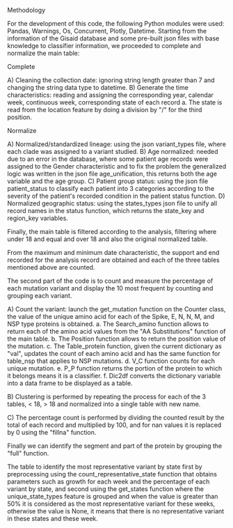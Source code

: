 Methodology

For the development of this code, the following Python modules were used: Pandas, Warnings, Os, Concurrent, Plotly, Datetime. Starting from the information of the Gisaid database and some pre-built json files with base knowledge to classifier information, we proceeded to complete and normalize the main table: 

Complete

A) Cleaning the collection date: ignoring string length greater than 7 and changing the string data type to datetime. 
B) Generate the time characteristics: reading and assigning the corresponding year, calendar week, continuous week, corresponding state of each record
a.	The state is read from the location feature by doing a division by "/" for the third position.

Normalize

A) Normalized/standardized lineage: using the json variant_types file, where each clade was assigned to a variant studied.
B) Age normalized: needed due to an error in the database, where some patient age records were assigned to the Gender characteristic and to fix the problem the generalized logic was written in the json file age_unification, this returns both the age variable and the age group.
C) Patient group status: using the json file patient_status to classify each patient into 3 categories according to the severity of the patient's recorded condition in the patient status function.
D) Normalized geographic status: using the states_types json file to unify all record names in the status function, which returns the state_key and region_key variables.

Finally, the main table is filtered according to the analysis, filtering where under 18 and equal and over 18 and also the original normalized table. 

From the maximum and minimum date characteristic, the support and end recorded for the analysis record are obtained and each of the three tables mentioned above are counted.

The second part of the code is to count and measure the percentage of each mutation variant and display the 10 most frequent by counting and grouping each variant.

A) Count the variant: launch the get_mutation function on the Counter class, the value of the unique amino acid for each of the Spike, E, N, N, M, and NSP type proteins is obtained.
a.	The Search_amino function allows to return each of the amino acid values from the "AA Substitutions" function of the main table. 
b.	The Position function allows to return the position value of the mutation.
c.	The Table_protein function, given the current dictionary as "val", updates the count of each amino acid and has the same function for table_nsp that applies to NSP mutations. 
d.	V_C function counts for each unique mutation. 
e.	P_P function returns the portion of the protein to which it belongs means it is a classifier. 
f.	Dic2df converts the dictionary variable into a data frame to be displayed as a table. 

B) Clustering is performed by repeating the process for each of the 3 tables, < 18, > 18 and normalized into a single table with new name.

C) The percentage count is performed by dividing the counted result by the total of each record and multiplied by 100, and for nan values it is replaced by 0 using the "fillna" function.

Finally we can identify the segment and part of the protein by grouping the "full" function.

The table to identify the most representative variant by state first by preprocessing using the count_representative_state function that obtains parameters such as growth for each week and the percentage of each variant by state, and second using the get_states function where the unique_state_types feature is grouped and when the value is greater than 50% it is considered as the most representative variant for these weeks, otherwise the value is None, it means that there is no representative variant in these states and these week. 
